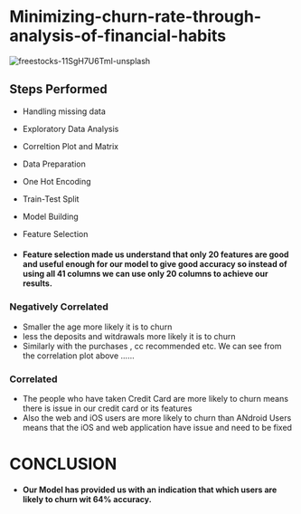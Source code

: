 # Minimizing-churn-rate-through-analysis-of-financial-habits

![freestocks-11SgH7U6TmI-unsplash](https://user-images.githubusercontent.com/34093998/87554971-3f8d2a00-c6ce-11ea-83dd-b84a6e3b96ba.jpg)


## Steps Performed
- Handling missing data
- Exploratory Data Analysis
- Correltion Plot and Matrix
- Data Preparation
- One Hot Encoding
- Train-Test Split
- Model Building
- Feature Selection


- #### Feature selection made us understand that only 20 features are good and useful enough for our model to give good accuracy so instead of using all 41 columns we can use only 20 columns to achieve our results.


### Negatively Correlated
- Smaller the age more likely it is to churn
- less the deposits and witdrawals more likely it is to churn 
- Similarly with the purchases , cc recommended etc. We can see from the correlation plot above
......

### Correlated 
- The people who have taken Credit Card are more likely to churn means there is issue in our credit card or its features
- Also the web and iOS users are more likely to churn than ANdroid Users means that the iOS and web application have issue and need to be fixed

# CONCLUSION
- #### Our Model has provided us with an indication that which users are likely to churn wit 64% accuracy.
